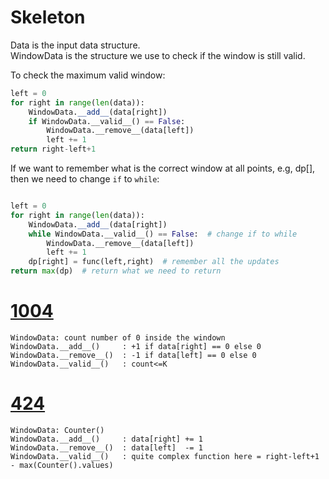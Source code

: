 # Skeleton

Data is the input data structure.    
WindowData is the structure we use to check if the window is still valid.    

To check the maximum valid window:
```python
left = 0
for right in range(len(data)):
    WindowData.__add__(data[right])
    if WindowData.__valid__() == False:
        WindowData.__remove__(data[left])
        left += 1
return right-left+1
```

If we want to remember what is the correct window at all points, e.g, dp\[], then we need to change `if` to `while`:

```python

left = 0
for right in range(len(data)):
    WindowData.__add__(data[right])
    while WindowData.__valid__() == False:  # change if to while
        WindowData.__remove__(data[left])
        left += 1
    dp[right] = func(left,right)  # remember all the updates
return max(dp)  # return what we need to return
```

# [1004](https://leetcode.com/problems/max-consecutive-ones-iii/)
```
WindowData: count number of 0 inside the windown
WindowData.__add__()     : +1 if data[right] == 0 else 0
WindowData.__remove__()  : -1 if data[left] == 0 else 0
WindowData.__valid__()   : count<=K 
```

# [424](https://leetcode.com/problems/longest-repeating-character-replacement/submissions/)

```
WindowData: Counter()
WindowData.__add__()     : data[right] += 1
WindowData.__remove__()  : data[left]  -= 1
WindowData.__valid__()   : quite complex function here = right-left+1 - max(Counter().values)
```
